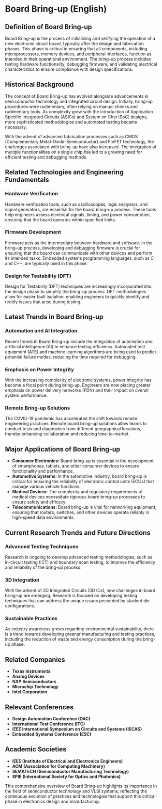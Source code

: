 # Board Bring-up (English)

## Definition of Board Bring-up

Board Bring-up is the process of initializing and verifying the operation of a new electronic circuit board, typically after the design and fabrication phases. This phase is critical in ensuring that all components, including microprocessors, memory devices, and peripheral interfaces, function as intended in their operational environment. The bring-up process includes testing hardware functionality, debugging firmware, and validating electrical characteristics to ensure compliance with design specifications.

## Historical Background

The concept of Board Bring-up has evolved alongside advancements in semiconductor technology and integrated circuit design. Initially, bring-up procedures were rudimentary, often relying on manual checks and rudimentary tools. As complexity grew with the introduction of Application Specific Integrated Circuits (ASICs) and System on Chip (SoC) designs, more sophisticated methodologies and automated testing became necessary.

With the advent of advanced fabrication processes such as CMOS (Complementary Metal-Oxide-Semiconductor) and FinFET technology, the challenges associated with bring-up have also increased. The integration of multiple functionalities on a single chip has led to a growing need for efficient testing and debugging methods.

## Related Technologies and Engineering Fundamentals

### Hardware Verification

Hardware verification tools, such as oscilloscopes, logic analyzers, and signal generators, are essential for the board bring-up process. These tools help engineers assess electrical signals, timing, and power consumption, ensuring that the board operates within specified limits.

### Firmware Development

Firmware acts as the intermediary between hardware and software. In the bring-up process, developing and debugging firmware is crucial for ensuring that the board can communicate with other devices and perform its intended tasks. Embedded systems programming languages, such as C and C++, are typically used in this phase.

### Design for Testability (DFT)

Design for Testability (DFT) techniques are increasingly incorporated into the design phase to simplify the bring-up process. DFT methodologies allow for easier fault isolation, enabling engineers to quickly identify and rectify issues that arise during testing.

## Latest Trends in Board Bring-up

### Automation and AI Integration

Recent trends in Board Bring-up include the integration of automation and artificial intelligence (AI) to enhance testing efficiency. Automated test equipment (ATE) and machine learning algorithms are being used to predict potential failure modes, reducing the time required for debugging.

### Emphasis on Power Integrity

With the increasing complexity of electronic systems, power integrity has become a focal point during bring-up. Engineers are now placing greater emphasis on power delivery networks (PDN) and their impact on overall system performance.

### Remote Bring-up Solutions

The COVID-19 pandemic has accelerated the shift towards remote engineering practices. Remote board bring-up solutions allow teams to conduct tests and diagnostics from different geographical locations, thereby enhancing collaboration and reducing time-to-market.

## Major Applications of Board Bring-up

- **Consumer Electronics:** Board bring-up is essential in the development of smartphones, tablets, and other consumer devices to ensure functionality and performance.
- **Automotive Systems:** In the automotive industry, board bring-up is critical for ensuring the reliability of electronic control units (ECUs) that manage various vehicle functions.
- **Medical Devices:** The complexity and regulatory requirements of medical devices necessitate rigorous board bring-up processes to ensure safety and efficacy.
- **Telecommunications:** Board bring-up is vital for networking equipment, ensuring that routers, switches, and other devices operate reliably in high-speed data environments.

## Current Research Trends and Future Directions

### Advanced Testing Techniques

Research is ongoing to develop advanced testing methodologies, such as in-circuit testing (ICT) and boundary scan testing, to improve the efficiency and reliability of the bring-up process.

### 3D Integration

With the advent of 3D Integrated Circuits (3D ICs), new challenges in board bring-up are emerging. Research is focused on developing testing techniques that can address the unique issues presented by stacked die configurations.

### Sustainable Practices

As industry awareness grows regarding environmental sustainability, there is a trend towards developing greener manufacturing and testing practices, including the reduction of waste and energy consumption during the bring-up phase.

## Related Companies

- **Texas Instruments**
- **Analog Devices**
- **NXP Semiconductors**
- **Microchip Technology**
- **Intel Corporation**

## Relevant Conferences

- **Design Automation Conference (DAC)**
- **International Test Conference (ITC)**
- **IEEE International Symposium on Circuits and Systems (ISCAS)**
- **Embedded Systems Conference (ESC)**

## Academic Societies

- **IEEE (Institute of Electrical and Electronics Engineers)**
- **ACM (Association for Computing Machinery)**
- **SEMATECH (Semiconductor Manufacturing Technology)**
- **SPIE (International Society for Optics and Photonics)**

This comprehensive overview of Board Bring-up highlights its importance in the field of semiconductor technology and VLSI systems, reflecting the continuous evolution of practices and technologies that support this critical phase in electronics design and manufacturing.